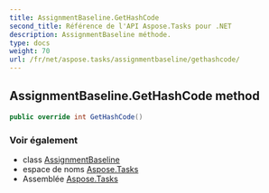 ```yaml
---
title: AssignmentBaseline.GetHashCode
second_title: Référence de l'API Aspose.Tasks pour .NET
description: AssignmentBaseline méthode. 
type: docs
weight: 70
url: /fr/net/aspose.tasks/assignmentbaseline/gethashcode/
---
```

## AssignmentBaseline.GetHashCode method

```csharp
public override int GetHashCode()
```

### Voir également

* class [AssignmentBaseline](../)
* espace de noms [Aspose.Tasks](../../assignmentbaseline/)
* Assemblée [Aspose.Tasks](../../../)


